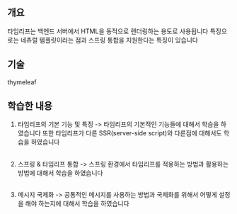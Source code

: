## 개요
타임리프는 백엔드 서버에서 HTML을 동적으로 렌더링하는 용도로 사용됩니다 특징으로는 네츄럴 템플릿이라는 점과 스프링 통합을 지원한다는 특징이 있습니다

## 기술
thymeleaf

## 학습한 내용
1. 타임리프의 기본 기능 및 특징
-> 타임리프의 기본적인 기능들에 대해서 학습을 하였습니다 또한 타임리프가 다른 SSR(server-side script)와 다른점에 대해서도 학습을 하였습니다
##
2. 스프링 & 타임리프 통합
-> 스프링 환경에서 타임리프를 적용하는 방법과 활용하는 방법에 대해서 학습을 하였습니다
##
3. 메시지 국제화
-> 공통적인 메시지를 사용하는 방법과 국제화를 위해서 어떻게 설정을 해야 하는지에 대해서 학습을 하였습니다
